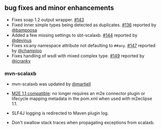 ## bug fixes and minor enhancements
- Fixes soap 1.2 output wrapper. [#143][143]
- Fixed inner simple types being detected as duplicates. [#136][136] reported by [@bampoosa][@bampoosa]
- Added a few missing settings to sbt-scalaxb. [#144][144] reported by [@devinus][@devinus]
- Fixes xs:any namespace attribute not defaulting to `##any`. [#147][147] reported by [@champloo][@champloo]
- Fixes handling of wsdl with mixed complex type. [#149][149] reported by [@jcranky][@jcranky]

### mvn-scalaxb
- mvn-scalaxb was updated by [@martiell][@martiell]
- [M2E 1.1 compatible][m2e]: no longer requires an m2e connector plugin or
  lifecycle mapping metadata in the pom.xml when used with m2eclipse 1.1.
- SLF4J logging is redirected to Maven plugin log.
- Don't swallow stack traces when propagating exceptions from scalaxb.

  [136]: https://github.com/eed3si9n/scalaxb/issues/136
  [143]: https://github.com/eed3si9n/scalaxb/issues/143
  [144]: https://github.com/eed3si9n/scalaxb/issues/144
  [147]: https://github.com/eed3si9n/scalaxb/issues/147
  [149]: https://github.com/eed3si9n/scalaxb/issues/149
  [m2e]: http://wiki.eclipse.org/M2E_compatible_maven_plugins
  [@bampoosa]: https://github.com/bampoosa
  [@devinus]: https://github.com/devinus
  [@martiell]: https://github.com/martiell
  [@champloo]: https://github.com/champloo
  [@jcranky]: https://github.com/jcranky

